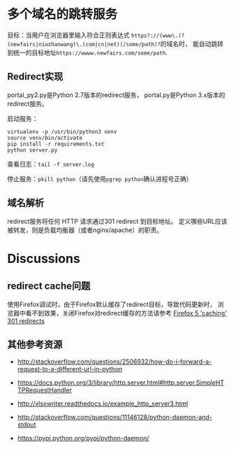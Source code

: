 # 多个域名的跳转服务

目标：当用户在浏览器里输入符合正则表达式
`https?://(www\.)?(newfairs|niuzhanwang)\.(com|cn|net)(/some/path)?`的域名时，
能自动跳转到统一的目标地址`https://wwww.newfairs.com/some/path`.

## Redirect实现

portal_py2.py是Python 2.7版本的redirect服务，
portal.py是Python 3.x版本的redirect服务。

启动服务：

```
virtualenv -p /usr/bin/python3 venv
source venv/bin/activate
pip install -r requirements.txt
python server.py
```

查看日志：`tail -f server.log`

停止服务：`pkill python`（请先使用`pgrep python`确认进程号正确）

## 域名解析

redirect服务将任何 HTTP 请求通过301 redirect 到目标地址。
定义哪些URL应该被转发，则是负载均衡器（或者nginx/apache）的职责。

# Discussions

## redirect cache问题

使用Firefox调试时，由于Firefox默认缓存了redirect目标，导致代码更新时，
浏览器中看不到效果，关闭Firefox对redirect缓存的方法请参考
[Firefox 5 'caching' 301 redirects](http://stackoverflow.com/questions/6980192/firefox-5-caching-301-redirects)

## 其他参考资源

* http://stackoverflow.com/questions/2506932/how-do-i-forward-a-request-to-a-different-url-in-python

* https://docs.python.org/3/library/http.server.html#http.server.SimpleHTTPRequestHandler

* http://xlsxwriter.readthedocs.io/example_http_server3.html

* http://stackoverflow.com/questions/11146128/python-daemon-and-stdout

* https://pypi.python.org/pypi/python-daemon/
